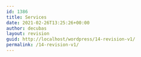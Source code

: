 ```yaml
---
id: 1386
title: Services
date: 2021-02-26T13:25:26+00:00
author: decubas
layout: revision
guid: http://localhost/wordpress/14-revision-v1/
permalink: /14-revision-v1/
---
```


